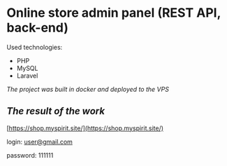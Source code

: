 # Online store admin panel (REST API, back-end)

Used technologies:
* PHP
* MySQL
* Laravel

*The project was built in docker and deployed to the VPS*

## ***The result of the work***
[https://shop.myspirit.site/](https://shop.myspirit.site/)

login: user@gmail.com

password: 111111

